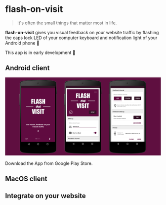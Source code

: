 # flash-on-visit

> It's often the small things that matter most in life.  

**flash-on-visit** gives you visual feedback on your website traffic by flashing the caps lock LED of your computer keyboard and notification light of your Android phone :yellow_heart:


This app is in early development :feet:

## Android client

<p align="center">
  <img src='.github/phone_showcase.png' />
</p>

Download the App from Google Play Store.

## MacOS client

## Integrate on your website
